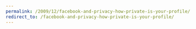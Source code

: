 ```yaml
---
permalink: /2009/12/facebook-and-privacy-how-private-is-your-profile/
redirect_to: /facebook-and-privacy-how-private-is-your-profile/
---
```

